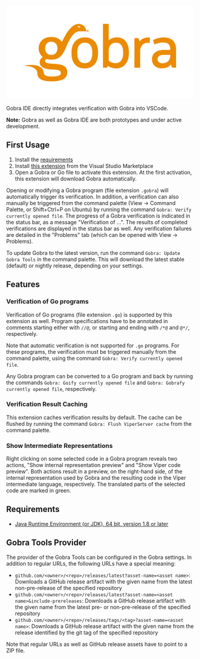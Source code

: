 <img src="images/gobra.png" height="250">

Gobra IDE directly integrates verification with Gobra into VSCode.

**Note:** Gobra as well as Gobra IDE are both prototypes and under active development.

## First Usage
1. Install the [requirements](#requirements)
2. Install [this extension](https://marketplace.visualstudio.com/items?itemName=viper-admin.gobra-ide) from the Visual Studio Marketplace
3. Open a Gobra or Go file to activate this extension. At the first activation, this extension will download Gobra automatically.

Opening or modifying a Gobra program (file extension `.gobra`) will automatically trigger its verification.
In addition, a verification can also manually be triggered from the command palette (View -> Command Palette, or Shift+Ctrl+P on Ubuntu) by running the command `Gobra: Verify currently opened file`.
The progress of a Gobra verification is indicated in the status bar, as a message "Verification of ...".
The results of completed verifications are displayed in the status bar as well.
Any verification failures are detailed in the "Problems" tab (which can be opened with View -> Problems).

To update Gobra to the latest version, run the command `Gobra: Update Gobra Tools` in the command palette. This will download the latest stable (default) or nightly release, depending on your settings.

## Features
### Verification of Go programs
Verification of Go programs (file extension `.go`) is supported by this extension as well.
Program specifications have to be annotated in comments starting either with `//@`, or starting and ending with `/*@` and `@*/`, respectively.

Note that automatic verification is not supported for `.go` programs.
For these programs, the verification must be triggered manually from the command palette, using the command `Gobra: Verify currently opened file`.

Any Gobra program can be converted to a Go program and back by running the commands `Gobra: Goify currently opened file` and `Gobra: Gobrafy currently opened file`, respectively.

### Verification Result Caching
This extension caches verification results by default.
The cache can be flushed by running the command `Gobra: Flush ViperServer cache` from the command palette.

### Show Intermediate Representations
Right clicking on some selected code in a Gobra program reveals two actions, "Show internal representation preview" and "Show Viper code preview".
Both actions result in a preview, on the right-hand side, of the internal representation used by Gobra and the resulting code in the Viper intermediate language, respectively.
The translated parts of the selected code are marked in green.

## Requirements
- [Java Runtime Environment (or JDK), 64 bit, version 1.8 or later](https://www.java.com/en/download/)

## Gobra Tools Provider
The provider of the Gobra Tools can be configured in the Gobra settings.
In addition to regular URLs, the following URLs have a special meaning:
- `github.com/<owner>/<repo>/releases/latest?asset-name=<asset name>`: Downloads a GitHub release artifact with the given name from the latest non-pre-release of the specified repository
- `github.com/<owner>/<repo>/releases/latest?asset-name=<asset name>&include-prereleases`: Downloads a GitHub release artifact with the given name from the latest pre- or non-pre-release of the specified repository
- `github.com/<owner>/<repo>/releases/tags/<tag>?asset-name=<asset name>`: Downloads a GitHub release artifact with the given name from the release identified by the git tag of the specified repository

Note that regular URLs as well as GitHub release assets have to point to a ZIP file.
